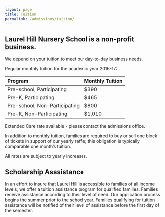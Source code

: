 ```yaml
---
layout: page
title: Tuition
permalink: /admissions/tuition/
---
```


## Laurel Hill Nursery School is a non-profit business. 

We depend on your tuition to meet our day-to-day business needs. 

Regular monthly tuition for the academic year 2016-17:


| Program | Monthly Tuition |
|:--------|:-------|
| Pre-school, Participating | $390 |
| Pre-K, Participating | $465 |
| Pre-school, Non-Participating | $800 |
| Pre-K, Non-Participating | $1,010 |


Extended Care rate available - please contact the admissions office.

In addition to monthly tuition, families are required to buy or sell one block of tickets in support of our yearly raffle; this obligation is typically comparable one month’s tuition.

All rates are subject to yearly increases.

## Scholarship Asssistance

In an effort to insure that Laurel Hill is accessible to families of all income levels, we offer a tuition assistance program for qualified families. Families receive assistance according to their level of need. Our application process begins the summer prior to the school year. Families qualifying for tuition assistance will be notified of their level of assistance before the first day of the semester.